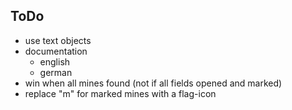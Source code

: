 ToDo
----

* use text objects
* documentation
   * english
   * german  
* win when all mines found (not if all fields opened and marked)
* replace "m" for marked mines with a flag-icon

